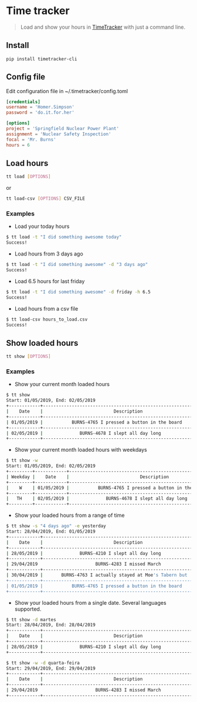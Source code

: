 # Time tracker

> Load and show your hours in [TimeTracker](https://timetracker.bairesdev.com) with just a command line.

## Install

    pip install timetracker-cli

## Config file

Edit configuration file in ~/.timetracker/config.toml

```toml
[credentials]
username = 'Homer.Simpson'
password = 'do.it.for.her'

[options]
project = 'Springfield Nuclear Power Plant'
assignment = 'Nuclear Safety Inspection'
focal = 'Mr. Burns'
hours = 6
```

## Load hours

```bash
tt load [OPTIONS]
```

or

```bash
tt load-csv [OPTIONS] CSV_FILE
```

### Examples

* Load your today hours

```bash
$ tt load -t "I did something awesome today"
Success!
```

* Load hours from 3 days ago

```bash
$ tt load -t "I did something awesome" -d "3 days ago"
Success!
```

* Load 6.5 hours for last friday

```bash
$ tt load -t "I did something awesome" -d friday -h 6.5
Success!
```

* Load hours from a csv file

```bash
$ tt load-csv hours_to_load.csv
Success!
```

## Show loaded hours

```bash
tt show [OPTIONS]
```

### Examples 

* Show your current month loaded hours

```bash
$ tt show
Start: 01/05/2019, End: 02/05/2019
+------------+-----------------------------------------------------------------+
|    Date    |                           Description                           |
+------------+-----------------------------------------------------------------+
| 01/05/2019 |           BURNS-4765 I pressed a button in the board            |
+------------+-----------------------------------------------------------------+
| 02/05/2019 |              BURNS-4678 I slept all day long                    |
+------------+-----------------------------------------------------------------+
```

* Show your current month loaded hours with weekdays

```bash
$ tt show -w
Start: 01/05/2019, End: 02/05/2019
+---------+------------+-----------------------------------------------------------------+
| Weekday |    Date    |                           Description                           |
+---------+------------+-----------------------------------------------------------------+
|    W    | 01/05/2019 |           BURNS-4765 I pressed a button in the board            |
+---------+------------+-----------------------------------------------------------------+
|   TH    | 02/05/2019 |              BURNS-4678 I slept all day long                    |
+---------+------------+-----------------------------------------------------------------+
```

* Show your loaded hours from a range of time

```bash
$ tt show -s "4 days ago" -e yesterday
Start: 28/04/2019, End: 01/05/2019  
+------------+-----------------------------------------------------------------+
|    Date    |                           Description                           |
+------------+-----------------------------------------------------------------+
| 28/05/2019 |              BURNS-4210 I slept all day long                    |
+------------+-----------------------------------------------------------------+
| 29/04/2019                      BURNS-4283 I missed March                    |
+------------+-----------------------------------------------------------------+
| 30/04/2019 |       BURNS-4763 I actually stayed at Moe's Tabern but          |
+------------+-----------------------------------------------------------------+
| 01/05/2019 |           BURNS-4765 I pressed a button in the board            |
+------------+-----------------------------------------------------------------+
```

* Show your loaded hours from a single date. Several languages supported.

```bash
$ tt show -d martes
Start: 28/04/2019, End: 28/04/2019  
+------------+-----------------------------------------------------------------+
|    Date    |                           Description                           |
+------------+-----------------------------------------------------------------+
| 28/05/2019 |              BURNS-4210 I slept all day long                    |
+------------+-----------------------------------------------------------------+

$ tt show -w -d quarta-feira
Start: 29/04/2019, End: 29/04/2019  
+------------+-----------------------------------------------------------------+
|    Date    |                           Description                           |
+------------+-----------------------------------------------------------------+
| 29/04/2019                      BURNS-4283 I missed March                    |
+------------+-----------------------------------------------------------------+
```
